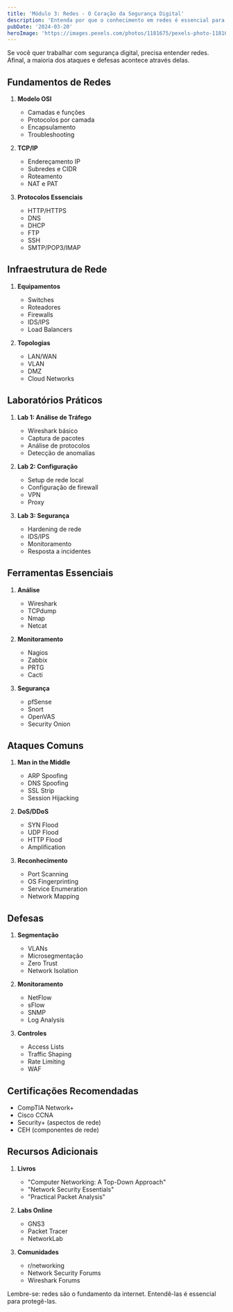 ```yaml
---
title: 'Módulo 3: Redes - O Coração da Segurança Digital'
description: 'Entenda por que o conhecimento em redes é essencial para qualquer profissional de cibersegurança'
pubDate: '2024-03-20'
heroImage: 'https://images.pexels.com/photos/1181675/pexels-photo-1181675.jpeg'
---
```


Se você quer trabalhar com segurança digital, precisa entender redes. Afinal, a maioria dos ataques e defesas acontece através delas.

## Fundamentos de Redes

1. **Modelo OSI**
   - Camadas e funções
   - Protocolos por camada
   - Encapsulamento
   - Troubleshooting

2. **TCP/IP**
   - Endereçamento IP
   - Subredes e CIDR
   - Roteamento
   - NAT e PAT

3. **Protocolos Essenciais**
   - HTTP/HTTPS
   - DNS
   - DHCP
   - FTP
   - SSH
   - SMTP/POP3/IMAP

## Infraestrutura de Rede

1. **Equipamentos**
   - Switches
   - Roteadores
   - Firewalls
   - IDS/IPS
   - Load Balancers

2. **Topologias**
   - LAN/WAN
   - VLAN
   - DMZ
   - Cloud Networks

## Laboratórios Práticos

1. **Lab 1: Análise de Tráfego**
   - Wireshark básico
   - Captura de pacotes
   - Análise de protocolos
   - Detecção de anomalias

2. **Lab 2: Configuração**
   - Setup de rede local
   - Configuração de firewall
   - VPN
   - Proxy

3. **Lab 3: Segurança**
   - Hardening de rede
   - IDS/IPS
   - Monitoramento
   - Resposta a incidentes

## Ferramentas Essenciais

1. **Análise**
   - Wireshark
   - TCPdump
   - Nmap
   - Netcat

2. **Monitoramento**
   - Nagios
   - Zabbix
   - PRTG
   - Cacti

3. **Segurança**
   - pfSense
   - Snort
   - OpenVAS
   - Security Onion

## Ataques Comuns

1. **Man in the Middle**
   - ARP Spoofing
   - DNS Spoofing
   - SSL Strip
   - Session Hijacking

2. **DoS/DDoS**
   - SYN Flood
   - UDP Flood
   - HTTP Flood
   - Amplification

3. **Reconhecimento**
   - Port Scanning
   - OS Fingerprinting
   - Service Enumeration
   - Network Mapping

## Defesas

1. **Segmentação**
   - VLANs
   - Microsegmentação
   - Zero Trust
   - Network Isolation

2. **Monitoramento**
   - NetFlow
   - sFlow
   - SNMP
   - Log Analysis

3. **Controles**
   - Access Lists
   - Traffic Shaping
   - Rate Limiting
   - WAF

## Certificações Recomendadas

- CompTIA Network+
- Cisco CCNA
- Security+ (aspectos de rede)
- CEH (componentes de rede)

## Recursos Adicionais

1. **Livros**
   - "Computer Networking: A Top-Down Approach"
   - "Network Security Essentials"
   - "Practical Packet Analysis"

2. **Labs Online**
   - GNS3
   - Packet Tracer
   - NetworkLab

3. **Comunidades**
   - r/networking
   - Network Security Forums
   - Wireshark Forums

Lembre-se: redes são o fundamento da internet. Entendê-las é essencial para protegê-las.
